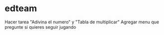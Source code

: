 # edteam

Hacer tarea "Adivina el numero" y "Tabla de multiplicar"
Agregar menu que pregunte si quieres seguir jugando
